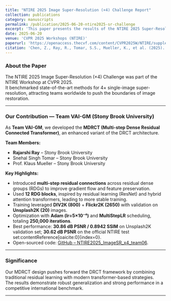 ```yaml
---
title: "NTIRE 2025 Image Super-Resolution (×4) Challenge Report"
collection: publications
category: manuscripts
permalink: /publication/2025-06-20-ntire2025-sr-challenge
excerpt: 'This paper presents the results of the NTIRE 2025 Super-Resolution (×4) Challenge, including Team VAI-GM’s MDRCT approach which achieved competitive performance using a novel multi-step dense residual connected transformer design.'
date: 2025-06-20
venue: 'CVPR 2025 Workshops (NTIRE)'
paperurl: 'https://openaccess.thecvf.com/content/CVPR2025W/NTIRE/supplemental/Chen_NTIRE_2025_Challenge_CVPRW_2025_supplemental.pdf'
citation: 'Chen, Z., Ray, R., Tomar, S.S., Mueller, K., et al. (2025). "NTIRE 2025 Image Super-Resolution (×4) Challenge Report." <i>Proceedings of the IEEE/CVF Conference on Computer Vision and Pattern Recognition Workshops (CVPRW)</i>, NTIRE Workshop, 2025.'
---
```


### About the Paper
The NTIRE 2025 Image Super-Resolution (×4) Challenge was part of the NTIRE Workshop at CVPR 2025.  
It benchmarked state-of-the-art methods for 4× single-image super-resolution, attracting teams worldwide to push the boundaries of image restoration.

---

### Our Contribution — Team VAI-GM (Stony Brook University)
As **Team VAI-GM**, we developed the **MDRCT (Multi-step Dense Residual Connected Transformer)**, an enhanced variant of the DRCT architecture.  

**Team Members:**
- **Rajarshi Ray** – Stony Brook University  
- Snehal Singh Tomar – Stony Brook University  
- Prof. Klaus Mueller – Stony Brook University  

**Key Highlights:**
- Introduced **multi-step residual connections** across residual dense groups (RDGs) to improve gradient flow and feature preservation.  
- Used **12 RDG blocks**, inspired by residual learning (ResNet) and hybrid attention transformers, leading to more stable training.  
- Training leveraged **DIV2K (800)** + **Flickr2K (2650)** with validation on **Unsplash2K (20)** images.  
- Optimization with **Adam (lr=5×10⁻⁴)** and **MultiStepLR** scheduling, totaling **250,000 iterations**.  
- Best performance: **30.86 dB PSNR / 0.8942 SSIM** on Unsplash2K validation set; **30.62 dB PSNR** on the official NTIRE test set:contentReference[oaicite:0]{index=0}.  
- Open-sourced code: [GitHub – NTIRE2025_ImageSR_x4_team06](https://github.com/rajarshi-ray29/NTIRE2025_ImageSR_x4_team06).  

---

### Significance
Our MDRCT design pushes forward the DRCT framework by combining traditional residual learning with modern transformer-based strategies.  
The results demonstrate robust generalization and strong performance in a competitive international benchmark.  

---
